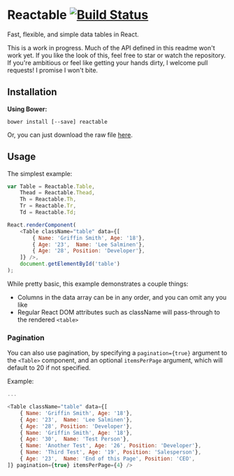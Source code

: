 Reactable [![Build Status](https://travis-ci.org/glittershark/reactable.svg?branch=master)](https://travis-ci.org/glittershark/reactable)
=========

Fast, flexible, and simple data tables in React.

This is a work in progress. Much of the API defined in this readme won't work
yet. If you like the look of this, feel free to star or watch the repository. If
you're ambitious or feel like getting your hands dirty, I welcome pull requests!
I promise I won't bite.

## Installation

**Using Bower:**

```
bower install [--save] reactable
```

Or, you can just download the raw file
[here](https://github.com/glittershark/reactable/blob/master/build/reactable.js).

## Usage

The simplest example:

```javascript
var Table = Reactable.Table,
    Thead = Reactable.Thead,
    Th = Reactable.Th,
    Tr = Reactable.Tr,
    Td = Reactable.Td;

React.renderComponent(
    <Table className="table" data={[
        { Name: 'Griffin Smith', Age: '18'},
        { Age: '23',  Name: 'Lee Salminen'},
        { Age: '28', Position: 'Developer'},
    ]} />,
    document.getElementById('table')
);
```

While pretty basic, this example demonstrates a couple things:
- Columns in the data array can be in any order, and you can omit any you like
- Regular React DOM attributes such as className will pass-through to the
  rendered `<table>`

### Pagination

You can also use pagination, by specifying a `pagination={true}` argument to the
`<Table>` component, and an optional `itemsPerPage` argument, which will default
to 20 if not specified.

Example:

```javascript
...

<Table className="table" data={[
    { Name: 'Griffin Smith', Age: '18'},
    { Age: '23',  Name: 'Lee Salminen'},
    { Age: '28', Position: 'Developer'},
    { Name: 'Griffin Smith', Age: '18'},
    { Age: '30',  Name: 'Test Person'},
    { Name: 'Another Test', Age: '26', Position: 'Developer'},
    { Name: 'Third Test', Age: '19', Position: 'Salesperson'},
    { Age: '23',  Name: 'End of this Page', Position: 'CEO',
]} pagination={true} itemsPerPage={4} />
```

